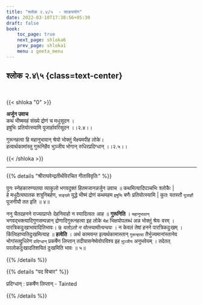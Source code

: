 ```yaml
---
title: "श्लोक २.४/५  - साङ्ययोग"
date: 2022-03-10T17:38:56+05:30
draft: false
book:
    toc_page: true
    next_page: shloka6
    prev_page: shloka1
    menu : geeta_menu
---
```




## श्लोक २.४\५ {class=text-center}

<br/>

{{< shloka  "0"  >}}

**अर्जुन उवाच**  
कथं भीष्ममहं संख्ये द्रोणं च मधुसूदन ।   
इषुभिः प्रतियोत्स्यामि पूजार्हावरिसूदन  ।।२.४।।

गुरूनहत्वा हि महानुभावान्
श्रेयो भोक्तुं भैक्ष्यमपीह लोके।    
हत्वार्थकामांस्तु गुरूनिहैव
भुञ्जीय भोगान् रुधिरप्रदिग्धान्  ।।२.५।।

{{< /shloka >}}

---

{{% details "श्रीराघवेन्द्रतीर्थविरचित गीताविवृतिः" %}}

पुनः स्नेहकारुण्यतया व्याकुलो भगवदुक्तं हितमजानन्नर्जुन
उवाच ॥ कथमित्यादिपञ्चभिः श्लोकैः |  
हे मधुदैत्यघातक शत्रुनिबर्हण, `सङ्ख्ये` युद्धे भीष्मं द्रोणं कथमहम  `इषुभिः` बणैः प्रतियोत्स्यामि | कुतः यतस्तौ
`पूजार्हौ` पूजनीयौ तत इति ॥ ४॥ 

ननु चैतदहनने राज्याप्राप्तेः देहनिवाहो न स्यादित्वतः आह ॥ **गुरूनिति** ।
`महानुभावान्` भगवद्भक्त्यादिगुणसम्पन्नान्‌ द्रोणादिगुरूनहत्वा इह लोके `भैक्षं` भिक्षयोपलब्धं अन्न भोक्तुं श्रेयः वरम्‌ । पारत्रिकदुःखाभावादितिभावः। `हि`
*यतोऽतो न योत्स्यामीत्यन्वयः* । न केवलं तेषां हनने पारत्रिकदुःखम्‌ ।
किंत्विहाप्यतिदुःखमित्याह ॥ **हत्वेति** । अर्थ कामयन्त इत्यर्थकामास्तान्‌
`गुरून्हत्वा` तैर्भुज्यमानांस्तानेव भोगांस्तद्द्रुधिरेण `प्रदिग्धान्` प्रकर्षेण लिप्तान्‌ तदीयासनेष्वेवोपविश्य इह `भु़ञ्जीय` अनुभवेयम्‌ । तदेतत्‌
परलोकदुःखादतिशयितं दुःखमिति भावः ॥ ५॥

{{% /details %}}


{{% details "पद विचार" %}}

प्रदिग्धान् :  प्रकर्षेण लिप्तान्‌ - Tainted

{{% /details %}}
